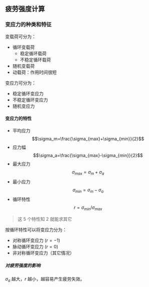 ## 疲劳强度计算

### 变应力的种类和特征

变载荷可分为：
- 循环变载荷
	- 稳定循环载荷
	- 不稳定循环载荷 
- 随机变载荷
- 动载荷：作用时间很短

变应力可分为：
- 稳定循环变应力
- 不稳定循环变应力
- 随机变应力

#### 变应力的特性

- 平均应力$$\sigma_m=\frac{\sigma_{max}+\sigma_{min}}{2}$$
- 应力幅$$\sigma_a=\frac{\sigma_{max}-\sigma_{min}}{2}$$
- 最大应力$$\sigma_{max}=\sigma_m+\sigma_a$$
- 最小应力$$\sigma_{min}=\sigma_m-\sigma_a$$
- 循环特性$$r=\sigma_{min}/\sigma_{max}$$

> 这 5 个特性知 2 就能求其它

按循环特性可以将变应力分为：
- 对称循环变应力  ($r=-1$)
- 脉动循环变应力  ($r=0$)
- 非对称循环变应力（其它情况）

##### 对疲劳强度的影响

$\sigma_a$ 越大，$r$ 越小，越容易产生疲劳失效。